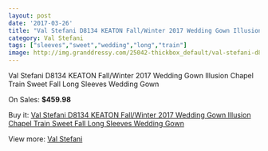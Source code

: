 ```yaml
---
layout: post
date: '2017-03-26'
title: "Val Stefani D8134 KEATON Fall/Winter 2017 Wedding Gown Illusion Chapel Train Sweet Fall Long Sleeves Wedding Gown"
category: Val Stefani
tags: ["sleeves","sweet","wedding","long","train"]
image: http://img.granddressy.com/25042-thickbox_default/val-stefani-d8134-keaton-fall-winter-2017-wedding-gown-illusion-chapel-train-sweet-fall-long-sleeves-wedding-gown.jpg
---
```

Val Stefani D8134 KEATON Fall/Winter 2017 Wedding Gown Illusion Chapel Train Sweet Fall Long Sleeves Wedding Gown

On Sales: **$459.98**
<a href="https://www.granddressy.com/en/val-stefani/22890-val-stefani-d8134-keaton-fall-winter-2017-wedding-gown-illusion-chapel-train-sweet-fall-long-sleeves-wedding-gown.html"><amp-img layout="responsive" width="600" height="600" src="//img.granddressy.com/25042-thickbox_default/val-stefani-d8134-keaton-fall-winter-2017-wedding-gown-illusion-chapel-train-sweet-fall-long-sleeves-wedding-gown.jpg" alt="Val Stefani D8134 KEATON Fall/Winter 2017 Wedding Gown Illusion Chapel Train Sweet Fall Long Sleeves Wedding Gown 0" /></a>
<a href="https://www.granddressy.com/en/val-stefani/22890-val-stefani-d8134-keaton-fall-winter-2017-wedding-gown-illusion-chapel-train-sweet-fall-long-sleeves-wedding-gown.html"><amp-img layout="responsive" width="600" height="600" src="//img.granddressy.com/25044-thickbox_default/val-stefani-d8134-keaton-fall-winter-2017-wedding-gown-illusion-chapel-train-sweet-fall-long-sleeves-wedding-gown.jpg" alt="Val Stefani D8134 KEATON Fall/Winter 2017 Wedding Gown Illusion Chapel Train Sweet Fall Long Sleeves Wedding Gown 1" /></a>
<a href="https://www.granddressy.com/en/val-stefani/22890-val-stefani-d8134-keaton-fall-winter-2017-wedding-gown-illusion-chapel-train-sweet-fall-long-sleeves-wedding-gown.html"><amp-img layout="responsive" width="600" height="600" src="//img.granddressy.com/25043-thickbox_default/val-stefani-d8134-keaton-fall-winter-2017-wedding-gown-illusion-chapel-train-sweet-fall-long-sleeves-wedding-gown.jpg" alt="Val Stefani D8134 KEATON Fall/Winter 2017 Wedding Gown Illusion Chapel Train Sweet Fall Long Sleeves Wedding Gown 2" /></a>

Buy it: [Val Stefani D8134 KEATON Fall/Winter 2017 Wedding Gown Illusion Chapel Train Sweet Fall Long Sleeves Wedding Gown](https://www.granddressy.com/en/val-stefani/22890-val-stefani-d8134-keaton-fall-winter-2017-wedding-gown-illusion-chapel-train-sweet-fall-long-sleeves-wedding-gown.html "Val Stefani D8134 KEATON Fall/Winter 2017 Wedding Gown Illusion Chapel Train Sweet Fall Long Sleeves Wedding Gown")

View more: [Val Stefani](https://www.granddressy.com/en/297-val-stefani "Val Stefani")